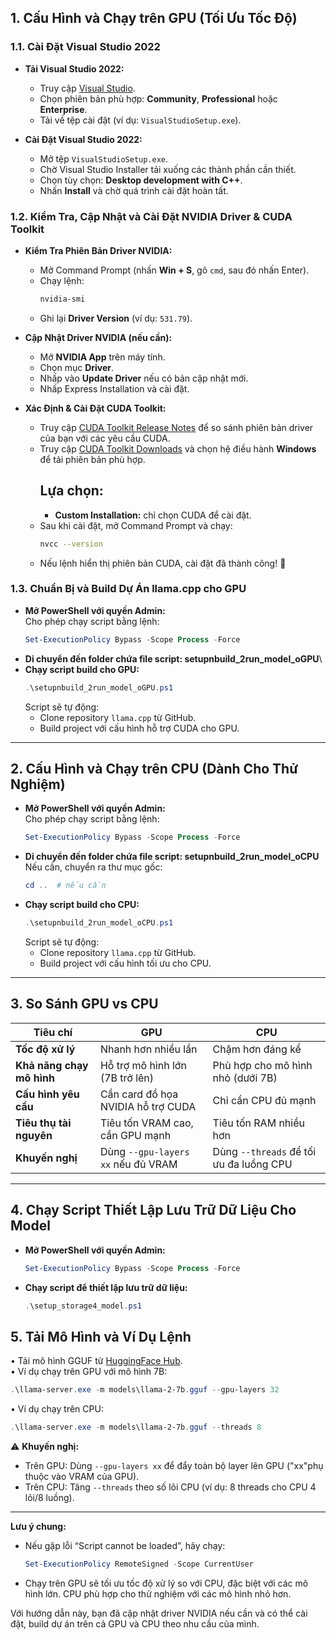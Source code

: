 
## 1. Cấu Hình và Chạy trên GPU (Tối Ưu Tốc Độ)

### 1.1. Cài Đặt Visual Studio 2022

- **Tải Visual Studio 2022:**

  - Truy cập [Visual Studio](https://visualstudio.microsoft.com/).
  - Chọn phiên bản phù hợp: **Community**, **Professional** hoặc **Enterprise**.
  - Tải về tệp cài đặt (ví dụ: `VisualStudioSetup.exe`).

- **Cài Đặt Visual Studio 2022:**

  - Mở tệp `VisualStudioSetup.exe`.
  - Chờ Visual Studio Installer tải xuống các thành phần cần thiết.
  - Chọn tùy chọn: **Desktop development with C++**.
  - Nhấn **Install** và chờ quá trình cài đặt hoàn tất.

### 1.2. Kiểm Tra, Cập Nhật và Cài Đặt NVIDIA Driver & CUDA Toolkit

- **Kiểm Tra Phiên Bản Driver NVIDIA:**

  - Mở Command Prompt (nhấn **Win + S**, gõ `cmd`, sau đó nhấn Enter).
  - Chạy lệnh:
    ```sh
    nvidia-smi
    ```
  - Ghi lại **Driver Version** (ví dụ: `531.79`).

- **Cập Nhật Driver NVIDIA (nếu cần):**

  - Mở **NVIDIA App** trên máy tính.
  - Chọn mục **Driver**.
  - Nhấp vào **Update Driver** nếu có bản cập nhật mới.
  - Nhấp Express Installation và cài đặt.

- **Xác Định & Cài Đặt CUDA Toolkit:**

  - Truy cập [CUDA Toolkit Release Notes](https://docs.nvidia.com/cuda/cuda-toolkit-release-notes/index.html) để so sánh phiên bản driver của bạn với các yêu cầu CUDA.
  - Truy cập [CUDA Toolkit Downloads](https://developer.nvidia.com/cuda-downloads) và chọn hệ điều hành **Windows** để tải phiên bản phù hợp.
    ## Lựa chọn:
    - **Custom Installation:** chỉ chọn CUDA để cài đặt.
  - Sau khi cài đặt, mở Command Prompt và chạy:
    ```sh
    nvcc --version
    ```
  - Nếu lệnh hiển thị phiên bản CUDA, cài đặt đã thành công! 🎉

### 1.3. Chuẩn Bị và Build Dự Án llama.cpp cho GPU

- **Mở PowerShell với quyền Admin:**\
  Cho phép chạy script bằng lệnh:
  ```powershell
  Set-ExecutionPolicy Bypass -Scope Process -Force
  ```
- **Di chuyển đến folder chứa file script: setupnbuild_2run_model_oGPU**\
- **Chạy script build cho GPU:**
  ```powershell
  .\setupnbuild_2run_model_oGPU.ps1
  ```
  Script sẽ tự động:
  - Clone repository `llama.cpp` từ GitHub.
  - Build project với cấu hình hỗ trợ CUDA cho GPU.

---

## 2. Cấu Hình và Chạy trên CPU (Dành Cho Thử Nghiệm)

- **Mở PowerShell với quyền Admin:**\
  Cho phép chạy script bằng lệnh:
  ```powershell
  Set-ExecutionPolicy Bypass -Scope Process -Force
  ```
- **Di chuyển đến folder chứa file script: setupnbuild_2run_model_oCPU**\
  Nếu cần, chuyển ra thư mục gốc:
  ```powershell
  cd ..  # nếu cần
  ```
- **Chạy script build cho CPU:**
  ```powershell
  .\setupnbuild_2run_model_oCPU.ps1
  ```
  Script sẽ tự động:
  - Clone repository `llama.cpp` từ GitHub.
  - Build project với cấu hình tối ưu cho CPU.

---

## 3. So Sánh GPU vs CPU

| **Tiêu chí**              | **GPU**                            | **CPU**                                 |
| ------------------------- | ---------------------------------- | --------------------------------------- |
| **Tốc độ xử lý**          | Nhanh hơn nhiều lần                | Chậm hơn đáng kể                        |
| **Khả năng chạy mô hình** | Hỗ trợ mô hình lớn (7B trở lên)    | Phù hợp cho mô hình nhỏ (dưới 7B)       |
| **Cấu hình yêu cầu**      | Cần card đồ họa NVIDIA hỗ trợ CUDA | Chỉ cần CPU đủ mạnh                     |
| **Tiêu thụ tài nguyên**   | Tiêu tốn VRAM cao, cần GPU mạnh    | Tiêu tốn RAM nhiều hơn                  |
| **Khuyến nghị**           | Dùng `--gpu-layers xx` nếu đủ VRAM | Dùng `--threads` để tối ưu đa luồng CPU |

---

## 4. Chạy Script Thiết Lập Lưu Trữ Dữ Liệu Cho Model

- **Mở PowerShell với quyền Admin:**
  ```powershell
  Set-ExecutionPolicy Bypass -Scope Process -Force
  ```
- **Chạy script để thiết lập lưu trữ dữ liệu:**
  ```powershell
  .\setup_storage4_model.ps1
  ```


## 5. Tải Mô Hình và Ví Dụ Lệnh

• Tải mô hình GGUF từ [HuggingFace Hub](https://huggingface.co/models?search=gguf).\
• Ví dụ chạy trên GPU với mô hình 7B:

```powershell
.\llama-server.exe -m models\llama-2-7b.gguf --gpu-layers 32 
```

• Ví dụ chạy trên CPU:

```powershell
.\llama-server.exe -m models\llama-2-7b.gguf --threads 8 
```

⚠️ **Khuyến nghị:**

- Trên GPU: Dùng `--gpu-layers xx` để đẩy toàn bộ layer lên GPU ("xx"phụ thuộc vào VRAM của GPU).
- Trên CPU: Tăng `--threads` theo số lõi CPU (ví dụ: 8 threads cho CPU 4 lõi/8 luồng).

---

**Lưu ý chung:**

- Nếu gặp lỗi “Script cannot be loaded”, hãy chạy:
  ```powershell
  Set-ExecutionPolicy RemoteSigned -Scope CurrentUser
  ```
- Chạy trên GPU sẽ tối ưu tốc độ xử lý so với CPU, đặc biệt với các mô hình lớn. CPU phù hợp cho thử nghiệm với các mô hình nhỏ hơn.

Với hướng dẫn này, bạn đã cập nhật driver NVIDIA nếu cần và có thể cài đặt, build dự án trên cả GPU và CPU theo nhu cầu của mình.
